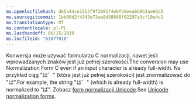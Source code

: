 ```yaml
---
ms.openlocfilehash: db5a44ce15b3f9f3081f4ebfb6eea6b9b3ae66d5
ms.sourcegitcommit: 1bb00d2f4343e73ae8d58668f02297a3cf10a4c1
ms.translationtype: MT
ms.contentlocale: pl-PL
ms.lasthandoff: 06/15/2019
ms.locfileid: "63877016"
---
```

<span data-ttu-id="d43ab-101">Konwersja może używać formularzu C normalizacji, nawet jeśli wprowadzanych znaków jest już pełnej szerokości.</span><span class="sxs-lookup"><span data-stu-id="d43ab-101">The conversion may use Normalization Form C even if an input character is already full-width.</span></span> <span data-ttu-id="d43ab-102">Na przykład ciąg "は゛" (która jest już pełnej szerokości) jest znormalizować do "ば".</span><span class="sxs-lookup"><span data-stu-id="d43ab-102">For example, the string "は゛" (which is already full-width) is normalized to "ば".</span></span> <span data-ttu-id="d43ab-103">Zobacz [form normalizacji Unicode](https://unicode.org/reports/tr15).</span><span class="sxs-lookup"><span data-stu-id="d43ab-103">See [Unicode normalization forms](https://unicode.org/reports/tr15).</span></span>
